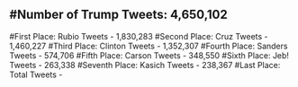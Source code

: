 #Number of Trump Tweets: 4,650,102
---
#First Place: Rubio Tweets - 1,830,283
#Second Place: Cruz Tweets - 1,460,227
#Third Place: Clinton Tweets - 1,352,307
#Fourth Place: Sanders Tweets - 574,706
#Fifth Place: Carson Tweets - 348,550
#Sixth Place: Jeb! Tweets - 263,338
#Seventh Place: Kasich Tweets - 238,367
#Last Place: Total Tweets -  
